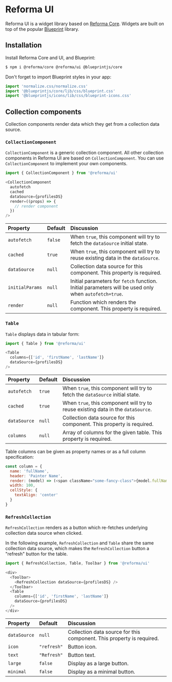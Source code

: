 # Reforma UI

Reforma UI is a widget library based on [Reforma Core](https://github.com/dimakura/reforma/tree/master/core). Widgets are built on top of the popular [Blueprint](https://blueprintjs.com) library.

## Installation

Install Reforma Core and UI, and Blueprint:

```sh
$ npm i @reforma/core @reforma/ui @blueprintjs/core
```

Don't forget to import Blueprint styles in your app:

```js
import 'normalize.css/normalize.css'
import '@blueprintjs/core/lib/css/blueprint.css'
import '@blueprintjs/icons/lib/css/blueprint-icons.css'
```

## Collection components

Collection components render data which they get from a collection data source.

### `CollectionComponent`

`CollectionComponent` is a generic collection component. All other collection components in Reforma UI are based on `CollectionComponent`. You can use `CollectionComponent` to implement your own components.

```js
import { CollectionComponent } from '@reforma/ui'

<CollectionComponent
  autofetch
  cached
  dataSource={profilesDS}
  render=((props) => {
    // render component
  })
/>
```

| Property | Default | Discussion |
| :------- | :------ | :--------- |
| `autofetch` | `false` | When `true`, this component will try to fetch the `dataSource` initial state. |
| `cached` | `true` | When `true`, this component will try to reuse existing data in the `dataSource`. |
| `dataSource` | `null` | Collection data source for this component. This property is required. |
| `initialParams` | `null` | Initial parameters for `fetch` function. Initial parameters will be used only when `autofetch=true`. |
| `render` | `null` | Function which renders the component. This property is required.

### `Table`

`Table` displays data in tabular form:

```js
import { Table } from '@reforma/ui'

<Table
  columns={['id', 'firstName', 'lastName']}
  dataSource={profilesDS}
/>
```

| Property | Default | Discussion |
| :------- | :------ | :--------- |
| `autofetch` | `true` | When `true`, this component will try to fetch the `dataSource` initial state. |
| `cached` | `true` | When `true`, this component will try to reuse existing data in the `dataSource`. |
| `dataSource` | `null` | Collection data source for this component. This property is required.
| `columns` | `null` | Array of columns for the given table. This property is required.

Table columns can be given as property names or as a full column specification:

```js
const column = {
  name: 'fullName',
  header: 'Painter Name',
  render: (model) => (<span className="some-fancy-class">{model.fullName}</span>),
  width: 100,
  cellStyle: {
    textAlign: 'center'
  }
}
```

### `RefreshCollection`

`RefreshCollection` renders as a button which re-fetches underlying collection data source when clicked.

In the following example, `RefreshCollection` and `Table` share the same collection data source, which makes the `RefreshCollection` button a "refresh" button for the table.

```js
import { RefreshCollection, Table, Toolbar } from '@reforma/ui'

<div>
  <Toolbar>
    <RefreshCollection dataSource={profilesDS} />
  </Toolbar>
  <Table
    columns={['id', 'firstName', 'lastName']}
    dataSource={profilesDS}
  />
</div>
```

| Property | Default | Discussion |
| :------- | :------ | :--------- |
| `dataSource` | `null` | Collection data source for this component. This property is required. |
| `icon` | `"refresh"` | Button icon. |
| `text` | `"Refresh"` | Button text. |
| `large` | `false` | Display as a large button. |
| `minimal` | `false` | Display as a minimal button. |
